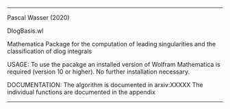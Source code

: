 ****************************************************************
Pascal Wasser (2020)

DlogBasis.wl

Mathematica Package for the computation of leading singularities
and the classification of dlog integrals

USAGE:
To use the pacakge an installed version of Wolfram Mathematica 
is required (version 10 or higher).
No further installation necessary.

DOCUMENTATION:
The algorithm is documented in 
arxiv:XXXXX
The individual functions are documented in the appendix
****************************************************************
